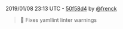 2019/01/08 23:13 UTC - [50f58d4](https://github.com/hassio-addons/addon-adguard-home/commit/50f58d478caf47337c30b22cf8aba8c0e537a389) by [@frenck](https://github.com/frenck)
> :shirt: Fixes yamllint linter warnings 

